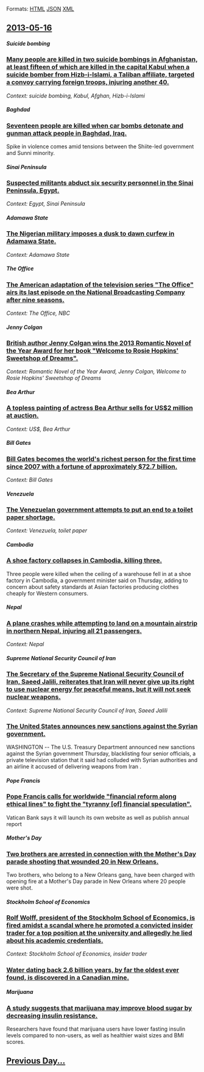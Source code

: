
Formats: [HTML](2013/05/16/index.html)  [JSON](2013/05/16/index.json)  [XML](2013/05/16/index.xml)  

## [2013-05-16](/news/2013/05/16/index.md)

##### Suicide bombing
### [Many people are killed in two suicide bombings in Afghanistan, at least fifteen of which are killed in the capital Kabul when a suicide bomber from Hizb-i-Islami, a Taliban affiliate, targeted a convoy carrying foreign troops, injuring another 40. ](/news/2013/05/16/many-people-are-killed-in-two-suicide-bombings-in-afghanistan-at-least-fifteen-of-which-are-killed-in-the-capital-kabul-when-a-suicide-bomb.md)
_Context: suicide bombing, Kabul, Afghan, Hizb-i-Islami_

##### Baghdad
### [Seventeen people are killed when car bombs detonate and gunman attack people in Baghdad, Iraq. ](/news/2013/05/16/seventeen-people-are-killed-when-car-bombs-detonate-and-gunman-attack-people-in-baghdad-iraq.md)
Spike in violence comes amid tensions between the Shiite-led government and Sunni minority.

##### Sinai Peninsula
### [Suspected militants abduct six security personnel in the Sinai Peninsula, Egypt. ](/news/2013/05/16/suspected-militants-abduct-six-security-personnel-in-the-sinai-peninsula-egypt.md)
_Context: Egypt, Sinai Peninsula_

##### Adamawa State
### [The Nigerian military imposes a dusk to dawn curfew in Adamawa State. ](/news/2013/05/16/the-nigerian-military-imposes-a-dusk-to-dawn-curfew-in-adamawa-state.md)
_Context: Adamawa State_

##### The Office
### [The American adaptation of the television series "The Office" airs its last episode on the National Broadcasting Company after nine seasons. ](/news/2013/05/16/the-american-adaptation-of-the-television-series-the-office-airs-its-last-episode-on-the-national-broadcasting-company-after-nine-seasons.md)
_Context: The Office, NBC_

##### Jenny Colgan
### [British author Jenny Colgan wins the 2013 Romantic Novel of the Year Award for her book "Welcome to Rosie Hopkins' Sweetshop of Dreams". ](/news/2013/05/16/british-author-jenny-colgan-wins-the-2013-romantic-novel-of-the-year-award-for-her-book-welcome-to-rosie-hopkins-sweetshop-of-dreams.md)
_Context: Romantic Novel of the Year Award, Jenny Colgan, Welcome to Rosie Hopkins' Sweetshop of Dreams_

##### Bea Arthur
### [A topless painting of actress Bea Arthur sells for US$2 million at auction. ](/news/2013/05/16/a-topless-painting-of-actress-bea-arthur-sells-for-us-2-million-at-auction.md)
_Context: US$, Bea Arthur_

##### Bill Gates
### [Bill Gates becomes the world's richest person for the first time since 2007 with a fortune of approximately $72.7 billion. ](/news/2013/05/16/bill-gates-becomes-the-world-s-richest-person-for-the-first-time-since-2007-with-a-fortune-of-approximately-72-7-billion.md)
_Context: Bill Gates_

##### Venezuela
### [The Venezuelan government attempts to put an end to a toilet paper shortage. ](/news/2013/05/16/the-venezuelan-government-attempts-to-put-an-end-to-a-toilet-paper-shortage.md)
_Context: Venezuela, toilet paper_

##### Cambodia
### [A shoe factory collapses in Cambodia, killing three. ](/news/2013/05/16/a-shoe-factory-collapses-in-cambodia-killing-three.md)
Three people were killed when the ceiling of a warehouse fell in at a shoe factory in Cambodia, a government minister said on Thursday, adding to concern about safety standards at Asian factories producing clothes cheaply for Western consumers.

##### Nepal
### [A plane crashes while attempting to land on a mountain airstrip in northern Nepal, injuring all 21 passengers. ](/news/2013/05/16/a-plane-crashes-while-attempting-to-land-on-a-mountain-airstrip-in-northern-nepal-injuring-all-21-passengers.md)
_Context: Nepal_

##### Supreme National Security Council of Iran
### [The Secretary of the Supreme National Security Council of Iran, Saeed Jalili, reiterates that Iran will never give up its right to use nuclear energy for peaceful means, but it will not seek nuclear weapons. ](/news/2013/05/16/the-secretary-of-the-supreme-national-security-council-of-iran-saeed-jalili-reiterates-that-iran-will-never-give-up-its-right-to-use-nucle.md)
_Context: Supreme National Security Council of Iran, Saeed Jalili_

##### 
### [The United States announces new sanctions against the Syrian government. ](/news/2013/05/16/the-united-states-announces-new-sanctions-against-the-syrian-government.md)
WASHINGTON -- The U.S. Treasury Department announced new sanctions against the Syrian government Thursday, blacklisting four senior officials, a private television station that it said had colluded with Syrian authorities and an airline it accused of delivering weapons from Iran .

##### Pope Francis
### [Pope Francis calls for worldwide "financial reform along ethical lines" to fight the "tyranny [of] financial speculation". ](/news/2013/05/16/pope-francis-calls-for-worldwide-financial-reform-along-ethical-lines-to-fight-the-tyranny-of-financial-speculation.md)
Vatican Bank says it will launch its own website as well as publish annual report 

##### Mother's Day
### [Two brothers are arrested in connection with the Mother's Day parade shooting that wounded 20 in New Orleans. ](/news/2013/05/16/two-brothers-are-arrested-in-connection-with-the-motheras-day-parade-shooting-that-wounded-20-in-new-orleans.md)
Two brothers, who belong to a New Orleans gang, have been charged with opening fire at a Mother&#39;s Day parade in New Orleans where 20 people were shot.

##### Stockholm School of Economics
### [Rolf Wolff, president of the Stockholm School of Economics, is fired amidst a scandal where he promoted a convicted insider trader for a top position at the university and allegedly he lied about his academic credentials. ](/news/2013/05/16/rolf-wolff-president-of-the-stockholm-school-of-economics-is-fired-amidst-a-scandal-where-he-promoted-a-convicted-insider-trader-for-a-top.md)
_Context: Stockholm School of Economics, insider trader_

##### 
### [Water dating back 2.6 billion years, by far the oldest ever found, is discovered in a Canadian mine. ](/news/2013/05/16/water-dating-back-2-6-billion-years-by-far-the-oldest-ever-found-is-discovered-in-a-canadian-mine.md)
##### Marijuana
### [A study suggests that marijuana may improve blood sugar by decreasing insulin resistance. ](/news/2013/05/16/a-study-suggests-that-marijuana-may-improve-blood-sugar-by-decreasing-insulin-resistance.md)
Researchers have found that marijuana users have lower fasting insulin levels compared to non-users, as well as healthier waist sizes and BMI scores. &nbsp;

## [Previous Day...](/news/2013/05/15/index.md)

